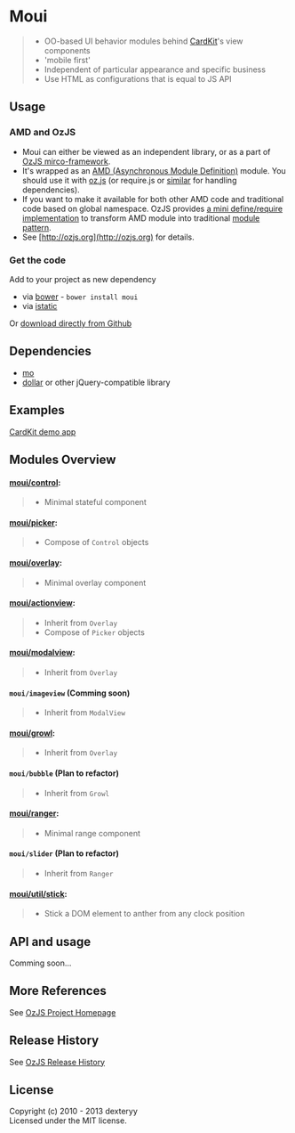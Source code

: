 <!---
layout: intro
title: Moui 
-->

# Moui

> * OO-based UI behavior modules behind [CardKit](http://ozjs.org/CardKit/)'s view components
> * 'mobile first'
> * Independent of particular appearance and specific business
> * Use HTML as configurations that is equal to JS API

## Usage

### AMD and OzJS

* Moui can either be viewed as an independent library, or as a part of [OzJS mirco-framework](http://ozjs.org/#framework).
* It's wrapped as an [AMD (Asynchronous Module Definition)](https://github.com/amdjs/amdjs-api/wiki/AMD) module. You should use it with [oz.js](http://ozjs.org/#start) (or require.js or [similar](http://wiki.commonjs.org/wiki/Implementations) for handling dependencies). 
* If you want to make it available for both other AMD code and traditional code based on global namespace. OzJS provides [a mini define/require implementation](http://ozjs.org/examples/adapter/) to transform AMD module into traditional [module pattern](http://www.adequatelygood.com/2010/3/JavaScript-Module-Pattern-In-Depth).
* See [http://ozjs.org](http://ozjs.org) for details.

### Get the code

Add to your project as new dependency

* via [bower](http://bower.io/) - `bower install moui`
* via [istatic](http://ozjs.org/istatic)

Or [download directly from Github](https://github.com/dexteryy/moui/)

## Dependencies

* [mo](https://github.com/dexteryy/mo)
* [dollar](https://github.com/dexteryy/DollarJS) or other jQuery-compatible library

## Examples

[CardKit demo app](http://ozjs.org/CardKit/refapp)

## Modules Overview

#### [moui/control](https://github.com/dexteryy/moui/blob/master/control.js): 
> * Minimal stateful component

#### [moui/picker](https://github.com/dexteryy/moui/blob/master/picker.js): 
> * Compose of `Control` objects

#### [moui/overlay](https://github.com/dexteryy/moui/blob/master/overlay.js): 
> * Minimal overlay component

#### [moui/actionview](https://github.com/dexteryy/moui/blob/master/actionview.js): 
> * Inherit from `Overlay`
> * Compose of `Picker` objects

#### [moui/modalview](https://github.com/dexteryy/moui/blob/master/modalview.js): 
> * Inherit from `Overlay`

#### `moui/imageview` (Comming soon)
> * Inherit from `ModalView`

#### [moui/growl](https://github.com/dexteryy/moui/blob/master/growl.js): 
> * Inherit from `Overlay`

#### `moui/bubble` (Plan to refactor)
> * Inherit from `Growl`

#### [moui/ranger](https://github.com/dexteryy/moui/blob/master/ranger.js): 
> * Minimal range component

#### `moui/slider` (Plan to refactor)
> * Inherit from `Ranger`

#### [moui/util/stick](https://github.com/dexteryy/moui/blob/master/util/stick.js): 
> * Stick a DOM element to anther from any clock position 

## API and usage

Comming soon...

## More References

See [OzJS Project Homepage](http://ozjs.org/)

## Release History

See [OzJS Release History](http://ozjs.org/#release)

## License

Copyright (c) 2010 - 2013 dexteryy  
Licensed under the MIT license.


